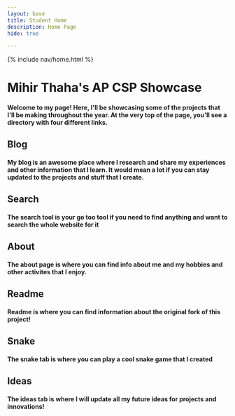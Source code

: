 ```yaml
---
layout: base
title: Student Home 
description: Home Page
hide: true

---
```

{% include nav/home.html %}
# Mihir Thaha's AP CSP Showcase #

#### Welcome to my page! Here, I'll be showcasing some of the projects that I'll be making throughout the year. At the very top of the page, you'll see a directory with four different links. ####


## Blog ##

#### My blog is an awesome place where I research and share my experiences and other information that I learn. It would mean a lot if you can stay updated to the projects and stuff that I create. ####

## Search ##

#### The search tool is your go too tool if you need to find anything and want to search the whole website for it ####

##  About ##

#### The about page is where you can find info about me and my hobbies and other activites that I enjoy. ####

## Readme ## 

#### Readme is where you can find information about the original fork of this project! ####

## Snake ##

#### The snake tab is where you can play a cool snake game that I created ####

## Ideas ##

#### The ideas tab is where I will update all my future ideas for projects and innovations! ####